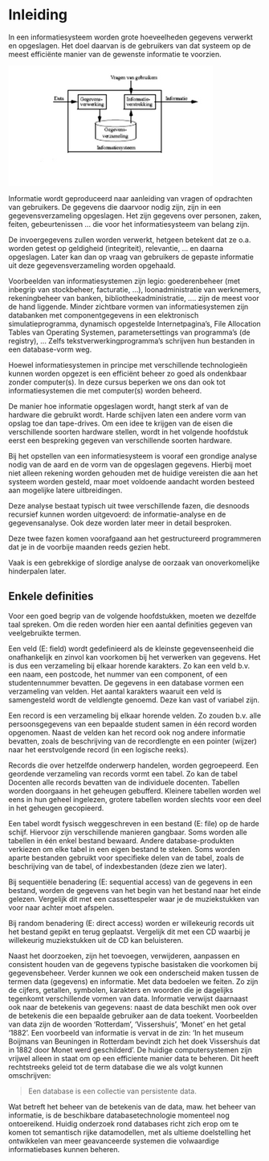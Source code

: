 # Inleiding

In een informatiesysteem worden grote hoeveelheden gegevens verwerkt en opgeslagen. Het doel
daarvan is de gebruikers van dat systeem op de meest efficiënte manier van de gewenste informatie te
voorzien.

![informatiesysteem](img/infosysteem.jpg)


Informatie wordt geproduceerd naar aanleiding van vragen of opdrachten van gebruikers. De gegevens
die daarvoor nodig zijn, zijn in een gegevensverzameling opgeslagen. Het zijn gegevens over personen,
zaken, feiten, gebeurtenissen ... die voor het informatiesysteem van belang zijn.

De invoergegevens zullen worden verwerkt, hetgeen betekent dat ze o.a. worden getest op geldigheid (integriteit), relevantie, ... en daarna opgeslagen. Later kan dan op vraag van gebruikers de gepaste informatie uit deze gegevensverzameling worden opgehaald.

Voorbeelden van informatiesystemen zijn  legio: goederenbeheer (met inbegrip van stockbeheer,
facturatie, ...), loonadministratie van werknemers, rekeningbeheer van banken,
bibliotheekadministratie, .... zijn de meest voor de hand liggende.
Minder zichtbare vormen van informatiesystemen zijn databanken met componentgegevens in een
elektronisch simulatieprogramma, dynamisch opgestelde Internetpagina’s, File Allocation Tables van
Operating Systemen, parametersettings van programma’s (de registry), ... Zelfs tekstverwerkingprogramma’s schrijven hun bestanden in een database-vorm weg.

Hoewel informatiesystemen in principe met verschillende technologieën kunnen worden opgezet is een
efficiënt beheer zo goed als ondenkbaar zonder computer(s). In deze cursus beperken we ons dan ook
tot informatiesystemen die met computer(s) worden beheerd.

De manier hoe informatie opgeslagen wordt, hangt sterk af van de hardware die gebruikt wordt. Harde
schijven laten een andere vorm van opslag toe dan tape-drives. Om een idee te krijgen van de eisen die
verschillende soorten hardware stellen, wordt in het volgende hoofdstuk eerst een bespreking gegeven
van verschillende soorten hardware.

Bij het opstellen van een informatiesysteem is vooraf een grondige analyse nodig van  de aard en
de vorm van de opgeslagen gegevens. Hierbij moet niet alleen rekening worden gehouden met de
huidige vereisten die aan het systeem worden gesteld, maar moet voldoende aandacht worden besteed
aan mogelijke latere uitbreidingen.

Deze analyse bestaat typisch uit twee verschillende fazen, die desnoods recursief kunnen worden uitgevoerd: de informatie-analyse en de gegevensanalyse. Ook deze worden later meer in detail besproken.

Deze twee fazen komen voorafgaand aan het gestructureerd programmeren dat je in de voorbije maanden reeds gezien hebt.

Vaak is een gebrekkige of slordige analyse de oorzaak van onoverkomelijke hinderpalen later.

## Enkele definities


Voor een goed begrip van de volgende hoofdstukken, moeten we dezelfde taal spreken. Om die reden
worden hier een aantal definities gegeven van veelgebruikte termen.

Een veld (E: field) wordt gedefinieerd als de kleinste gegevenseenheid die onafhankelijk en zinvol kan
voorkomen bij het verwerken van gegevens. Het is dus een verzameling bij elkaar horende karakters.
Zo kan een veld b.v. een naam, een postcode, het nummer van een component, of een studentennummer bevatten. De gegevens in een database vormen een verzameling van velden.
Het aantal karakters waaruit een veld is samengesteld wordt de veldlengte genoemd. Deze kan vast of
variabel zijn.

Een record is een verzameling bij elkaar horende velden. Zo zouden b.v. alle persoonsgegevens van
een bepaalde student samen in één record worden opgenomen. Naast de velden kan het record ook nog andere informatie bevatten, zoals de beschrijving van de recordlengte en een pointer (wijzer) naar het eerstvolgende record (in een logische reeks).

Records die over hetzelfde onderwerp handelen, worden gegroepeerd. Een geordende verzameling van
records vormt een tabel. Zo kan de tabel Docenten alle records bevatten van de individuele docenten.
Tabellen worden doorgaans in het geheugen gebufferd. Kleinere tabellen worden wel eens in hun
geheel ingelezen, grotere tabellen worden slechts voor een deel in het geheugen gecopieerd.

Een tabel wordt fysisch weggeschreven in een bestand (E: file) op de harde schijf. Hiervoor zijn
verschillende manieren gangbaar. Soms worden alle tabellen in één enkel bestand bewaard. Andere
database-produkten verkiezen om elke tabel in een eigen bestand te steken. Soms worden aparte
bestanden gebruikt voor specifieke delen van de tabel, zoals de beschrijving van de tabel, of
indexbestanden (deze zien we later).

Bij sequentiële benadering (E: sequential access) van de gegevens in een bestand, worden de
gegevens van het begin van het bestand naar het einde gelezen. Vergelijk dit met een cassettespeler
waar je de muziekstukken van voor naar achter moet afspelen.

Bij random benadering (E: direct access) worden er willekeurig records uit het bestand gepikt en
terug geplaatst. Vergelijk dit met een CD waarbij je willekeurig muziekstukken uit de CD kan
beluisteren.

Naast het doorzoeken,  zijn het toevoegen, verwijderen, aanpassen en consistent houden van de gegevens typische basistaken die voorkomen bij gegevensbeheer. Verder kunnen we ook een onderscheid maken tussen de termen data (gegevens) en informatie.
Met data bedoelen we feiten. Zo zijn de cijfers, getallen, symbolen, karakters en woorden die je dagelijks tegenkomt verschillende vormen van data.
Informatie verwijst daarnaast ook naar de betekenis van gegevens: naast de data beschikt men ook over de betekenis die een bepaalde gebruiker aan de data toekent.
Voorbeelden van data zijn de woorden ‘Rotterdam’, ‘Vissershuis’, ‘Monet’ en het getal ‘1882’. Een voorbeeld van informatie is vervat in de zin: ‘In het museum Boijmans van Beuningen in Rotterdam bevindt zich het doek Vissershuis dat in 1882 door Monet werd geschilderd’.
De huidige computersystemen zijn vrijwel alleen in staat om op een efficiente manier data te beheren. Dit heeft rechtstreeks geleid tot de term database die we als volgt kunnen omschrijven:

> Een database is een collectie van persistente data.

Wat betreft het beheer van de betekenis van de data, maw. het beheer van informatie, is de beschikbare databasetechnologie momenteel nog ontoereikend. Huidig onderzoek rond databases richt zich erop om te komen tot semantisch rijke datamodellen, met als ultieme doelstelling het ontwikkelen van meer geavanceerde systemen die volwaardige informatiebases kunnen beheren. 